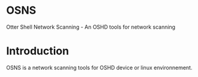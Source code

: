 # OSNS
Otter Shell Network Scanning - An OSHD tools for network scanning 



# Introduction
OSNS is a network scanning tools for OSHD device or linux environnement.
